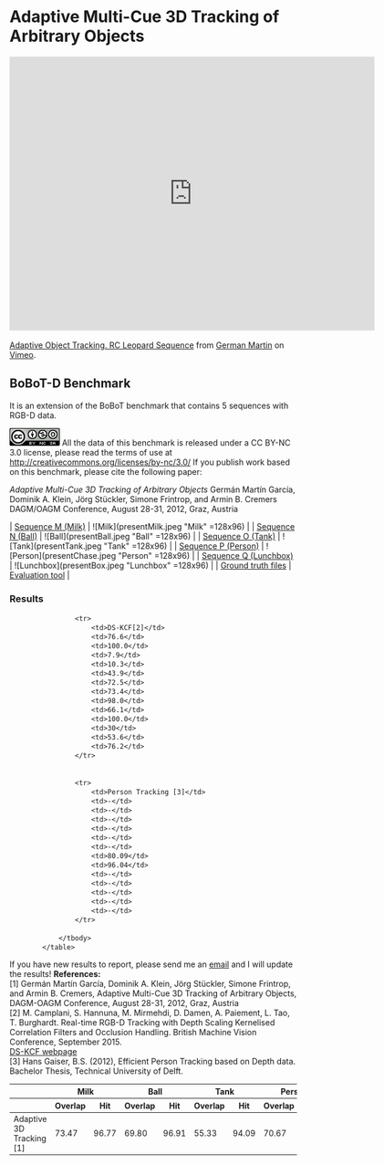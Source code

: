# Adaptive Multi-Cue 3D Tracking of Arbitrary Objects


<iframe src="https://player.vimeo.com/video/33781357" width="640" height="480" frameborder="0" webkitallowfullscreen mozallowfullscreen allowfullscreen> </iframe>
<p><a href="https://vimeo.com/33781357">Adaptive Object Tracking. RC Leopard Sequence</a> from <a href="https://vimeo.com/germanmg">German Martin</a> on <a href="https://vimeo.com">Vimeo</a>.</p>


## BoBoT-D Benchmark

It is an extension of the BoBoT benchmark that contains 5 sequences with RGB-D data. 


![image alt <](license.png "License") All the data of this benchmark is released under a CC BY-NC 3.0 license, please read the terms of use at http://creativecommons.org/licenses/by-nc/3.0/
If you publish work based on this benchmark, please cite the following paper:

*Adaptive Multi-Cue 3D Tracking of Arbitrary Objects*
Germán Martín García, Dominik A. Klein, Jörg Stückler, Simone Frintrop, and Armin B. Cremers 
DAGM/OAGM Conference, August 28-31, 2012, Graz, Austria 

| [Sequence M (Milk)](https://drive.google.com/uc?id=0BzA882ZfDaNmX1BReXN4WU1POU0&export=download)  | ![Milk](presentMilk.jpeg "Milk" =128x96) |
| [Sequence N (Ball)](https://drive.google.com/uc?id=0BzA882ZfDaNmNGd3UFVWN3dTb28&export=download)  | ![Ball](presentBall.jpeg "Ball" =128x96) |
| [Sequence O (Tank)](https://drive.google.com/uc?id=0BzA882ZfDaNmNFFubnBzRHNOOXM&export=download)  | ![Tank](presentTank.jpeg "Tank" =128x96) |
| [Sequence P (Person)](https://drive.google.com/uc?id=0BzA882ZfDaNmU2FsZVJhNmZ3UWs&export=download)  | ![Person](presentChase.jpeg "Person" =128x96) |
| [Sequence Q (Lunchbox)](https://drive.google.com/uc?id=0BzA882ZfDaNmTFRxVm9GdUkzbzg&export=download)  | ![Lunchbox](presentBox.jpeg "Lunchbox" =128x96) |
| [Ground truth files](gt.zip) | [Evaluation tool](evaluator.zip) |


### Results

<table cellpadding="0" cellspacing="0" >
			<thead>
				<tr>
					<th></th>
					<th class="center" colspan="2" >Milk</th>
					<th class="center" colspan="2" >Ball</th>
					<th class="center" colspan="2" >Tank</th>
					<th class="center" colspan="2" >Person</th>
					<th class="center" colspan="2" >Box</th>
					<th class="center" colspan="3">Averages</th>
				</tr>
				<tr style="width: 50%">
					<th></th>
					<th>Overlap</th>
					<th>Hit</th>
					<th>Overlap</th>
					<th>Hit</th>
					<th>Overlap</th>
					<th>Hit</th>
					<th>Overlap</th>
					<th>Hit</th>
					<th>Overlap</th>
					<th>Hit</th>
					<th>CPU</th>
					<th>Overlap</th>
					<th>Hit</th>
				</tr>
			</thead>
				<tbody>
					<tr>
						<td>Adaptive 3D Tracking [1]</td>
						<td>73.47</td>
						<td>96.77</td>
						<td>69.80</td>
						<td>96.91</td>
						<td>55.33</td>
						<td>94.09</td>
						<td>70.67</td>
						<td>95.32</td>
						<td>73.10</td>
						<td>99.81</td>
						<td>30.69</td>
						<td>68.47</td>
						<td>96.58</td>
					</tr>
					
					<tr>
						<td>DS-KCF[2]</td>
						<td>76.6</td>
						<td>100.0</td>
						<td>7.9</td>
						<td>10.3</td>
						<td>43.9</td>
						<td>72.5</td>
						<td>73.4</td>
						<td>98.0</td>
						<td>66.1</td>
						<td>100.0</td>
						<td>30</td>
						<td>53.6</td>
						<td>76.2</td>
					</tr>
					             
					
					<tr>
						<td>Person Tracking [3]</td>
						<td>-</td>
						<td>-</td>
						<td>-</td>
						<td>-</td>
						<td>-</td>
						<td>-</td>
						<td>80.09</td>
						<td>96.04</td>
						<td>-</td>
						<td>-</td>
						<td>-</td>
						<td>-</td>
						<td>-</td>
					</tr>

				</tbody>	
			</table>

If you have new results to report, please send me an [email](mailto:martin@iai.uni-bonn.de?Subject=BoBoT-D) and I will update the results!
__References:__
<br/> \[1\] Germán Martín García, Dominik A. Klein, Jörg Stückler, Simone Frintrop, and Armin B. Cremers, Adaptive Multi-Cue 3D Tracking of Arbitrary Objects, DAGM-OAGM Conference, August 28-31, 2012, Graz, Austria
<br/> \[2\] M. Camplani, S. Hannuna,  M. Mirmehdi, D. Damen, A. Paiement, L. Tao, T. Burghardt. Real-time RGB-D Tracking with Depth Scaling Kernelised Correlation Filters and Occlusion Handling. British Machine Vision Conference, September 2015.
<br/>[DS-KCF webpage](http://www.irc-sphere.ac.uk/work-package-2/DS-KCF)
<br/> \[3\] Hans Gaiser, B.S. (2012), Efficient Person Tracking based on Depth data. Bachelor Thesis, Technical University of Delft.
